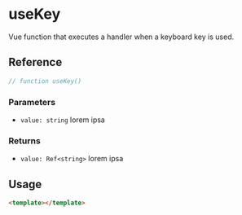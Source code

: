 # useKey

Vue function that executes a handler when a keyboard key is used.

## Reference

```typescript
// function useKey()
```

### Parameters

- `value: string` lorem ipsa

### Returns

- `value: Ref<string>` lorem ipsa

## Usage

```html
<template></template>
```
